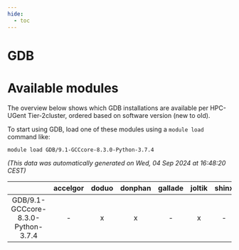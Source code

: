 ```yaml
---
hide:
  - toc
---
```


GDB
===

# Available modules


The overview below shows which GDB installations are available per HPC-UGent Tier-2cluster, ordered based on software version (new to old).

To start using GDB, load one of these modules using a `module load` command like:

```shell
module load GDB/9.1-GCCcore-8.3.0-Python-3.7.4
```

*(This data was automatically generated on Wed, 04 Sep 2024 at 16:48:20 CEST)*  

| |accelgor|doduo|donphan|gallade|joltik|shinx|skitty|
| :---: | :---: | :---: | :---: | :---: | :---: | :---: | :---: |
|GDB/9.1-GCCcore-8.3.0-Python-3.7.4|-|x|x|-|x|-|x|
